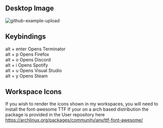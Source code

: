 ## Desktop Image
![github-example-upload](https://user-images.githubusercontent.com/74705524/104406391-2e15c500-552d-11eb-9f36-792a56aee9ad.png)


## Keybindings
alt + enter  Opens Terminator <br/>
alt + p      Opens Firefox    
alt + o      Opens Discord    
alt + i      Opens Spotify    
alt + u      Opens Visual Studio  
alt + y      Opens Steam

## Workspace Icons
If you wish to render the icons shown in my workspaces, you will need to install the font-awesome TTF
If your on a arch based distribution the package is provided in the User repository here 
https://archlinux.org/packages/community/any/ttf-font-awesome/

